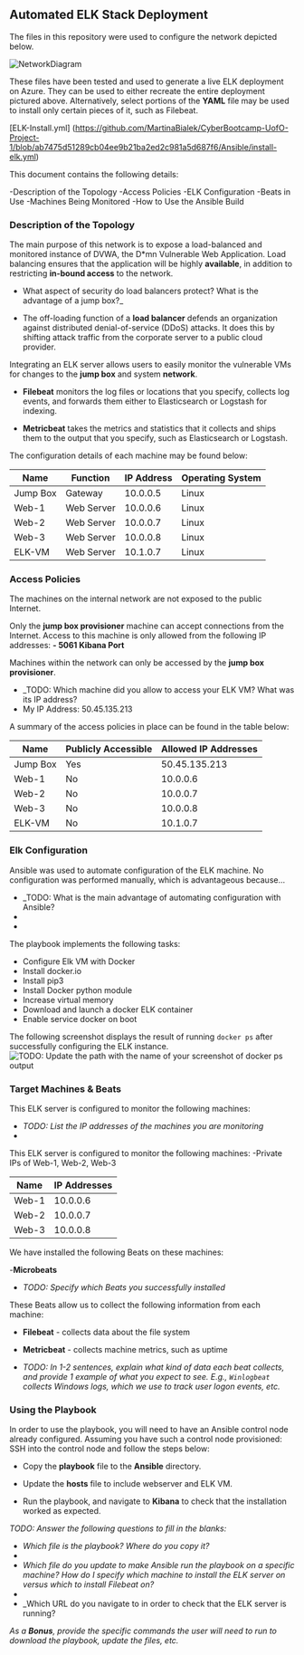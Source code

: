 ## Automated ELK Stack Deployment
The files in this repository were used to configure the network depicted below.

![NetworkDiagram](https://user-images.githubusercontent.com/99365720/153497900-453d44be-7c24-480e-83ef-07ad874bae6a.png)


These files have been tested and used to generate a live ELK deployment on Azure. They can be used to either recreate the entire deployment pictured above. Alternatively, select portions of the **YAML** file may be used to install only certain pieces of it, such as Filebeat.

[ELK-Install.yml] (https://github.com/MartinaBialek/CyberBootcamp-UofO-Project-1/blob/ab7475d51289cb04ee9b21ba2ed2c981a5d687f6/Ansible/install-elk.yml)
 
 This document contains the following details:

-Description of the Topology
-Access Policies
-ELK Configuration
-Beats in Use
-Machines Being Monitored
-How to Use the Ansible Build

### Description of the Topology
The main purpose of this network is to expose a load-balanced and monitored instance of DVWA, the D*mn Vulnerable Web Application.
Load balancing ensures that the application will be highly **available**, in addition to restricting **in-bound access** to the network.

- What aspect of security do load balancers protect? What is the advantage of a jump box?_

- The off-loading function of a **load balancer** defends an organization against distributed denial-of-service (DDoS) attacks. It does this by shifting attack traffic from the corporate server to a public cloud provider.

Integrating an ELK server allows users to easily monitor the vulnerable VMs for changes to the **jump box** and system **network**.

- **Filebeat** monitors the log files or locations that you specify, collects log events, and forwards them either to Elasticsearch or Logstash for indexing.

- **Metricbeat** takes the metrics and statistics that it collects and ships them to the output that you specify, such as Elasticsearch or Logstash. 

The configuration details of each machine may be found below:

| Name     | Function | IP Address | Operating System|
|----------|----------|------------|-----------------|
| Jump Box | Gateway  | 10.0.0.5   | Linux           |
| Web-1    |Web Server| 10.0.0.6   |  Linux          |
| Web-2    |Web Server| 10.0.0.7   |  Linux          |
| Web-3    |Web Server| 10.0.0.8   |  Linux          |
| ELK-VM   |Web Server| 10.1.0.7   |  Linux          |

### Access Policies
The machines on the internal network are not exposed to the public Internet. 

Only the **jump box provisioner** machine can accept connections from the Internet. Access to this machine is only allowed from the following IP addresses:
**- 5061 Kibana Port**

Machines within the network can only be accessed by the **jump box provisioner**.

- _TODO: Which machine did you allow to access your ELK VM? What was its IP address?
- My IP Address: 50.45.135.213

A summary of the access policies in place can be found in the table below:

| Name     | Publicly Accessible | Allowed IP Addresses |
|----------|---------------------|----------------------|
| Jump Box |    Yes              | 50.45.135.213        |
|  Web-1   |    No               | 10.0.0.6             |
|  Web-2   |    No               | 10.0.0.7             |
|  Web-3   |    No               | 10.0.0.8             |
| ELK-VM   |    No               | 10.1.0.7             |  

### Elk Configuration
Ansible was used to automate configuration of the ELK machine. No configuration was performed manually, which is advantageous because...

- _TODO: What is the main advantage of automating configuration with Ansible?
- 
-
The playbook implements the following tasks:

- Configure Elk VM with Docker
- Install docker.io
- Install pip3
- Install Docker python module
- Increase virtual memory
- Download and launch a docker ELK container
- Enable service docker on boot

The following screenshot displays the result of running `docker ps` after successfully configuring the ELK instance.
![TODO: Update the path with the name of your screenshot of docker ps output](Images/docker_ps_output.png)


### Target Machines & Beats
This ELK server is configured to monitor the following machines:

- _TODO: List the IP addresses of the machines you are monitoring_
- 
This ELK server is configured to monitor the following machines: -Private IPs of Web-1, Web-2, Web-3

| Name     |    IP Addresses     |
|----------|---------------------|
|  Web-1   | 10.0.0.6            |
|  Web-2   | 10.0.0.7            |
|  Web-3   | 10.0.0.8            |

We have installed the following Beats on these machines:

-**Microbeats**

- _TODO: Specify which Beats you successfully installed_

These Beats allow us to collect the following information from each machine:
- **Filebeat** - collects data about the file system
- **Metricbeat** - collects machine metrics, such as uptime

- _TODO: In 1-2 sentences, explain what kind of data each beat collects, and provide 1 example of what you expect to see. E.g., `Winlogbeat` collects Windows logs, which we use to track user logon events, etc._


### Using the Playbook
In order to use the playbook, you will need to have an Ansible control node already configured. Assuming you have such a control node provisioned: 
SSH into the control node and follow the steps below:

- Copy the **playbook** file to the **Ansible** directory.

- Update the **hosts** file to include webserver and ELK VM.

- Run the playbook, and navigate to **Kibana** to check that the installation worked as expected.


_TODO: Answer the following questions to fill in the blanks:_

- _Which file is the playbook? Where do you copy it?_
- 
- _Which file do you update to make Ansible run the playbook on a specific machine? How do I specify which machine to install the ELK server on versus which to install Filebeat on?_
- 
- _Which URL do you navigate to in order to check that the ELK server is running?

_As a **Bonus**, provide the specific commands the user will need to run to download the playbook, update the files, etc._
